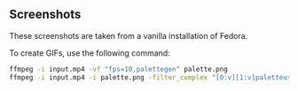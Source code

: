 ## Screenshots

These screenshots are taken from a vanilla installation of Fedora.

To create GIFs, use the following command:

```bash
ffmpeg -i input.mp4 -vf "fps=10,palettegen" palette.png
ffmpeg -i input.mp4 -i palette.png -filter_complex "[0:v][1:v]paletteuse" output.gif
```